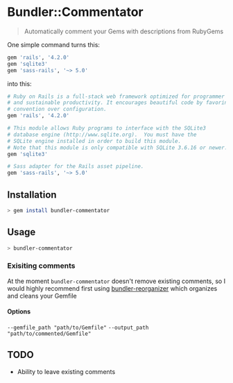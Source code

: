 # Bundler::Commentator

> Automatically comment your Gems with descriptions from RubyGems

One simple command turns this:

```ruby
gem 'rails', '4.2.0'
gem 'sqlite3'
gem 'sass-rails', '~> 5.0'
```

into this:

```ruby
# Ruby on Rails is a full-stack web framework optimized for programmer happiness
# and sustainable productivity. It encourages beautiful code by favoring
# convention over configuration.
gem 'rails', '4.2.0'

# This module allows Ruby programs to interface with the SQLite3
# database engine (http://www.sqlite.org).  You must have the
# SQLite engine installed in order to build this module.
# Note that this module is only compatible with SQLite 3.6.16 or newer.
gem 'sqlite3'

# Sass adapter for the Rails asset pipeline.
gem 'sass-rails', '~> 5.0'
```

## Installation

```bash
> gem install bundler-commentator
```

## Usage

```bash
> bundler-commentator
```

### Exisiting comments
At the moment `bundler-commentator` doesn't remove existing comments, so I would
highly recommend first using [bundler-reorganizer](https://github.com/wireframe/bundler-reorganizer) which organizes and cleans your Gemfile

#### Options
`--gemfile_path "path/to/Gemfile"`
`--output_path "path/to/commented/Gemfile"`

## TODO
* Ability to leave existing comments
